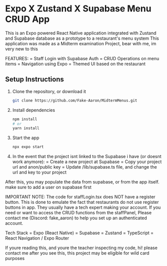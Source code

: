# Expo X Zustand X Supabase Menu CRUD App

This is an Expo powered React Native application integrated with Zustand and Supabase database as a prototype to a restaurant's menu system
This application was made as a Midterm examination Project, bear with me, im very new to this

FEATURES:
= Staff Login with Supabase Auth
= CRUD Operations on menu items
= Navigation using Expo
= Themed UI based on the restaurant

## Setup Instructions
1. Clone the repository, or download it

   ```bash
   git clone https://github.com/Fake-Aaron/MidtermMenus.git
   ```
2. Install dependencies

   ```bash
   npm install
   # or
   yarn install
   ```

2. Start the app

   ```bash
   npx expo start
   ```

3. In the event that the project isnt linked to the Supabase i have (or doesnt work anymore):
= Create a new project at Supabase
= Copy your project url and anon/public key
= Update /lib/supabase.ts file, and change the url and key to your project

After this, you may populate the data from supabase, or from the app itself. make sure to add a user on supabase first

IMPORTANT NOTE: The code for staffLogin.tsx does NOT have a register button. This is done to emulate the fact that restaurants do not use register buttons in app. They usually have a tech expert making your account. If you need or want to access the CRUD functions from the staffPanel, Please contact me (Discord: fake_aaron) to help you set up an authenticated account.

Tech Stack
= Expo (React Native)
= Supabase
= Zustand
= TypeScript
= React Navigation / Expo Router

If youre reading this, and youre the teacher inspecting my code, hi! please contact me after you see this, this project may be eligible for wild card purposes